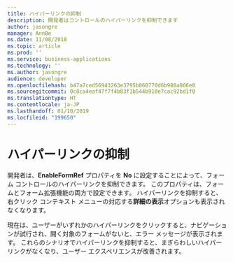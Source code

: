 ```yaml
---
title: ハイパーリンクの抑制
description: 開発者はコントロールのハイパーリンクを抑制できます
author: jasongre
manager: AnnBe
ms.date: 11/08/2018
ms.topic: article
ms.prod: ''
ms.service: business-applications
ms.technology: ''
ms.author: jasongre
audience: developer
ms.openlocfilehash: b47a7ced56943263e3795b860770d6b988a806e8
ms.sourcegitcommit: 0c8ca4eaf47f7f4b83f1b544b910e7cac92bd1f0
ms.translationtype: HT
ms.contentlocale: ja-JP
ms.lasthandoff: 01/10/2019
ms.locfileid: "199650"
---
```

# <a name="suppressing-hyperlinks"></a>ハイパーリンクの抑制

開発者は、**EnableFormRef** プロパティを **No** に設定することによって、フォーム コントロールのハイパーリンクを抑制できます。 このプロパティは、フォームとフォーム拡張機能の両方で設定できます。 ハイパーリンクを抑制すると、右クリック コンテキスト メニューの対応する**詳細の表示**オプションも表示されなくなります。 
 
現在は、ユーザーがいずれかのハイパーリンクをクリックすると、ナビゲーションが試行され、開く対象のフォームがないと、エラー メッセージが表示されます。 これらのシナリオでハイパーリンクを抑制すると、まぎらわしいハイパーリンクがなくなり、ユーザー エクスペリエンスが改善されます。  
